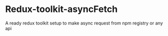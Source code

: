 # Redux-toolkit-asyncFetch

A ready redux toolkit setup to make async request from npm registry or any api

